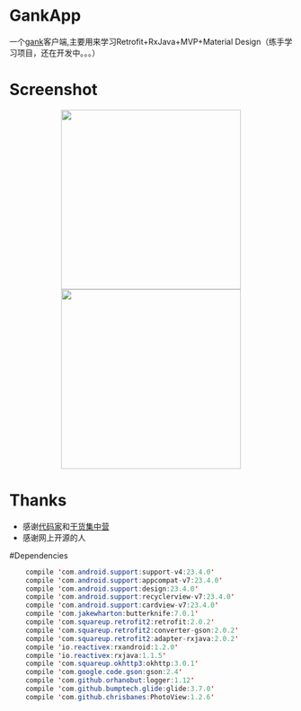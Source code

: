 # GankApp
一个[gank](gank.io)客户端,主要用来学习Retrofit+RxJava+MVP+Material Design（练手学习项目，还在开发中。。。）

# Screenshot
<div style="text-align:center">
    <img src="http://7xrac3.com1.z0.glb.clouddn.com/device-meizhi.png" width="320px"> <img src="http://7xrac3.com1.z0.glb.clouddn.com/device-gank.png" width="320px">
</div>


# Thanks
- 感谢[代码家](https://github.com/daimajia)和[干货集中营](gank.io)
- 感谢网上开源的人

#Dependencies

```java
    compile 'com.android.support:support-v4:23.4.0'
    compile 'com.android.support:appcompat-v7:23.4.0'
    compile 'com.android.support:design:23.4.0'
    compile 'com.android.support:recyclerview-v7:23.4.0'
    compile 'com.android.support:cardview-v7:23.4.0'
    compile 'com.jakewharton:butterknife:7.0.1'
    compile 'com.squareup.retrofit2:retrofit:2.0.2'
    compile 'com.squareup.retrofit2:converter-gson:2.0.2'
    compile 'com.squareup.retrofit2:adapter-rxjava:2.0.2'
    compile 'io.reactivex:rxandroid:1.2.0'
    compile 'io.reactivex:rxjava:1.1.5'
    compile 'com.squareup.okhttp3:okhttp:3.0.1'
    compile 'com.google.code.gson:gson:2.4'
    compile 'com.github.orhanobut:logger:1.12'
    compile 'com.github.bumptech.glide:glide:3.7.0'
    compile 'com.github.chrisbanes:PhotoView:1.2.6'
```









